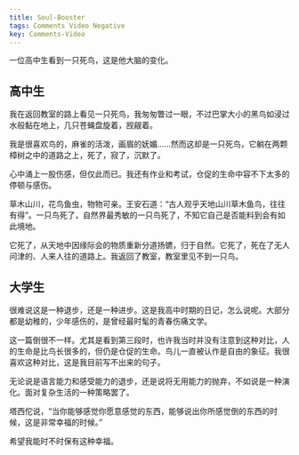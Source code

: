 ```yaml
---
title: Soul-Booster
tags: Comments Video Negative
key: Comments-Video
---
```


一位高中生看到一只死鸟，这是他大脑的变化。

<!--more-->

## 高中生

我在返回教室的路上看见一只死鸟，我匆匆瞥过一眼，不过巴掌大小的黑鸟如浸过水般黏在地上，几只苍蝇盘旋着，觊觎着。

我是很喜欢鸟的，麻雀的活泼，画眉的妩媚......然而这却是一只死鸟，它躺在两颗樟树之中的道路之上，死了，寂了，沉默了。

心中涌上一股伤感，但仅此而已。我还有作业和考试，仓促的生命中容不下太多的停顿与感伤。

草木山川，花鸟鱼虫，物物可亲。王安石道：“古人观乎天地山川草木鱼鸟，往往有得”。一只鸟死了，自然界最秀敏的一只鸟死了，不知它自己是否能料到会有如此境地。

它死了，从天地中因缘际会的物质重新分道扬镳，归于自然。它死了，死在了无人问津的、人来人往的道路上。我返回了教室，教室里见不到一只鸟。

## 大学生

很难说这是一种退步，还是一种进步。这是我高中时期的日记，怎么说呢。大部分都是幼稚的，少年感伤的，是曾经最时髦的青春伤痛文学。

这一篇倒很不一样。尤其是看到第三段时，也许我当时并没有注意到这种对比，人的生命是比鸟长很多的，但仍是仓促的生命。鸟儿一直被认作是自由的象征。我很喜欢这种对比，这是我目前写不出来的句子。

无论说是语言能力和感受能力的退步，还是说将无用能力的抛弃，不如说是一种演化。面对复杂生活的一种策略罢了。

塔西佗说，“当你能够感觉你愿意感觉的东西，能够说出你所感觉倒的东西的时候，这是非常幸福的时候。”

希望我能时不时保有这种幸福。

